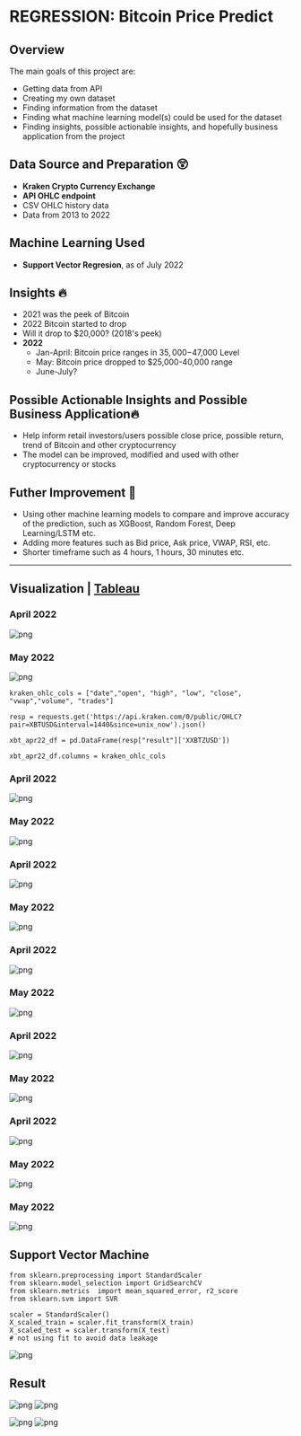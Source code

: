 # REGRESSION: Bitcoin Price Predict

## Overview

The main goals of this project are:
* Getting data from API
* Creating my own dataset
* Finding information from the dataset
* Finding what machine learning model(s) could be used for the dataset
* Finding insights, possible actionable insights, and hopefully business application from the project


## Data Source and Preparation :astonished:

* **Kraken Crypto Currency Exchange**
* **API OHLC endpoint**
* CSV OHLC history data
* Data from 2013 to 2022

## Machine Learning Used
* **Support Vector Regresion**, as of July 2022


## Insights :fire:
* 2021 was the peek of Bitcoin
* 2022 Bitcoin started to drop
* Will it drop to $20,000? (2018's peek)
* **2022**
  * Jan-April: Bitcoin price ranges in $35,000-$47,000 Level
  * May: Bitcoin price dropped to $25,000-40,000 range
  * June-July?


## Possible Actionable Insights and Possible Business Application:fire:

* Help inform retail investors/users possible close price, possible return, trend of Bitcoin and other cryptocurrency
* The model can be improved, modified and used with other cryptocurrency or stocks

## Futher Improvement :dart:
* Using other machine learning models to compare and improve accuracy of the prediction, such as XGBoost, Random Forest, Deep Learning/LSTM etc.
* Adding more features such as Bid price, Ask price, VWAP, RSI, etc.
* Shorter timeframe such as 4 hours, 1 hours, 30 minutes etc.

___
## Visualization | [Tableau](https://public.tableau.com/app/profile/daranee8086/viz/shared/H9RSX9P3S)

### April 2022
![png](images/btc_close_line.png)
### May 2022
![png](images/BTCUSD_2022-05-24.png)


```
kraken_ohlc_cols = ["date","open", "high", "low", "close", "vwap","volume", "trades"]

resp = requests.get('https://api.kraken.com/0/public/OHLC?pair=XBTUSD&interval=1440&since=unix_now').json()

xbt_apr22_df = pd.DataFrame(resp["result"]['XXBTZUSD'])

xbt_apr22_df.columns = kraken_ohlc_cols
```

### April 2022
![png](images/btc_close_box.png)
### May 2022
![png](images/btc_close_box_may24.png)


### April 2022
![png](images/btc_vol_line.png)
### May 2022
![png](images/btc_vol_line_may24.png)


### April 2022
![png](images/btc_vol_box.png)
### May 2022
![png](images/btc_vol_box_may24.png)

### April 2022
![png](images/btc_trds_line.png)
### May 2022
![png](images/btc_trds_line_may24.png)

### April 2022
![png](images/btc_trds_box.png)
### May 2022
![png](images/btc_trds_box_may24.png)

### May 2022
![png](images/btc_close_box_2022.png)


## Support Vector Machine
```
from sklearn.preprocessing import StandardScaler
from sklearn.model_selection import GridSearchCV
from sklearn.metrics  import mean_squared_error, r2_score
from sklearn.svm import SVR
```
```
scaler = StandardScaler()
X_scaled_train = scaler.fit_transform(X_train)
X_scaled_test = scaler.transform(X_test) 
# not using fit to avoid data leakage 
```
![png](images/param.png)



## Result

![png](images/predict_actual.png)
![png](images/predict_actual_april22.png)

![png](images/predict_actual_may24.png)
![png](images/predict_actual_table_may24.png)



